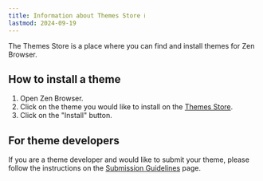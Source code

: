 ```yaml
---
title: Information about Themes Store ℹ️
lastmod: 2024-09-19
---
```


The Themes Store is a place where you can find and install themes for Zen Browser.

## How to install a theme

1. Open Zen Browser.
2. Click on the theme you would like to install on the [Themes Store](https://www.zen-browser.app/themes).
3. Click on the "Install" button.

## For theme developers

If you are a theme developer and would like to submit your theme, please follow the instructions on the [Submission Guidelines](themes-store/themes-marketplace-submission-guidelines.md) page.

